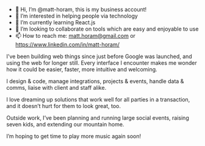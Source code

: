 - 👋 Hi, I’m @matt-horam, this is my business account!
- 👀 I’m interested in helping people via technology
- 🌱 I’m currently learning React.js
- 💞️ I’m looking to collaborate on tools which are easy and enjoyable to use
- 📫 How to reach me: matt.horam@gmail.com or https://www.linkedin.com/in/matt-horam/

I've been building web things since just before Google was launched, and using the web for longer still. Every interface I encounter makes me wonder how it could be easier, faster, more intuitive and welcoming.

I design & code, manage integrations, projects & events, handle data & comms, liaise with client and staff alike. 

I love dreaming up solutions that work well for all parties in a transaction, and it doesn’t hurt for them to look great, too.

Outside work, I’ve been planning and running large social events, raising seven kids, and extending our mountain home. 

I’m hoping to get time to play more music again soon!

